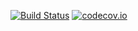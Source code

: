 [![Build Status](https://travis-ci.org/JBroks/unicornattractor_issue_tracker.svg?branch=master)](https://travis-ci.org/JBroks/unicornattractor_issue_tracker)
[![codecov.io](https://codecov.io/github/JBroks/unicornattractor_issue_tracker/coverage.svg?branch=master)](https://codecov.io/github/JBroks/unicornattractor_issue_tracker?branch=master)
